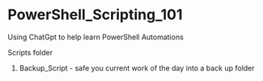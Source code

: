 # PowerShell_Scripting_101

Using ChatGpt to help learn PowerShell Automations 

Scripts folder
  1. Backup_Script - safe you current work of the day into a back up folder
